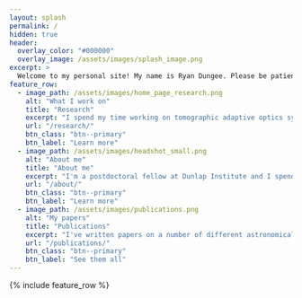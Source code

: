 ```yaml
---
layout: splash
permalink: /
hidden: true
header:
  overlay_color: "#000000"
  overlay_image: /assets/images/splash_image.png
excerpt: >
  Welcome to my personal site! My name is Ryan Dungee. Please be patient as it is currently under construction.<br />
feature_row:
  - image_path: /assets/images/home_page_research.png
    alt: "What I work on"
    title: "Research"
    excerpt: "I spend my time working on tomographic adaptive optics systems and turbulence profiling instrumentation."
    url: "/research/"
    btn_class: "btn--primary"
    btn_label: "Learn more"
  - image_path: /assets/images/headshot_small.png
    alt: "About me"
    title: "About me"
    excerpt: "I'm a postdoctoral fellow at Dunlap Institute and I spend my downtime running and working on my photography."
    url: "/about/"
    btn_class: "btn--primary"
    btn_label: "Learn more"
  - image_path: /assets/images/publications.png
    alt: "My papers"
    title: "Publications"
    excerpt: "I've written papers on a number of different astronomical subjects, most of which are available online."
    url: "/publications/"
    btn_class: "btn--primary"
    btn_label: "See them all"
---
```


{% include feature_row %}